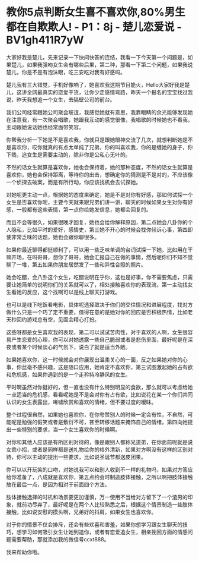 # 教你5点判断女生喜不喜欢你,80%男生都在自欺欺人! - P1：8j - 楚儿恋爱说 - BV1gh411R7yW

大家好我是楚儿，先来记录一下快问快答的连结，我看一下今天第一个问题是，如果楚儿，如果我强吻女生会有哪些后果，第二种，那看一下第二个问题，如果我说楚儿，你是不是有泡沫眼，吃三安吃对我有好感吗。

楚儿我有三大错觉，手机好像响了，她喜欢我这期节目能火，Hello大家好我是楚儿，这讲全网最真实的恋爱干货，让你少走感情弯路，昨天一个报名的宝宝找过我说，昨天我想追一个女生，去隔壁公司的前台。

我们公司经常跟她公司聚会联谊，我感觉她就有意思，我靠眼睛的余光能够发现她在注意我，有一次聚会唱歌，她跟我互动的感觉很像，我唱歌的时候她也不看我，主动跟她说话她也经常面带笑容。

你帮我分析一下她是不是喜欢我，你就只是跟她眼神交流了几次，就想判断她是不是喜欢你，哎你就真的有点太单纯了兄弟，你的叫喜欢我，你的是缠她的身子，你下贱，追女生是需要主动的，除非你是公私心无叶的。

不然的话女生就算是喜欢你，她也会保持着，她的那种态度，不然的话女生就算是喜欢你，她也会保持距离，等待你的出击，想确定你的猜测是不是对的，不应该像一个侦探去破案，而是有所行动，你应该找机会去试探她。

对她呢更主动一点，根据她的态度来确定，她是不是对你有好感，那如何试探一个女生是否喜欢你呢，主要今天就来跟兄弟们讲一讲，聊天的时候如果女生对你有好感，一般都有这些表情，第一点你给她发信息，她都会回复的。

而且不会等很久，如果很晚才回复，她也会给你解释原因，第二点她会八卦你的个人隐私，比如平时的爱好，感情史，第三她不开心的时候会找你倾诉心事，第四即使非常乏味的话题，她也会跟你聊很多。

如果你最近聊得都挺顺利了，可以用一些乏味单调的台词试探一下她，比如用在干嘛开场，在吗哥哥，想你了哥哥，她会汇报自己在做的事情，然后呢你们不知不觉聊了一堆，第五如果你朋友居然发了一些和异性合照的照片。

她会吃醋，会八卦这个女生，吃醋说明在乎你，这也是好事，你不需要焦虑，只需要让她简单的说明你们的关系就可以了，相处接触喜欢你的表现流，第一主动找女生看她的反应，这个找啊可以是线上聊天打游戏。

也可以是线下吃饭看电影，具体呢选择取决于你们的交往情况和进展程度，找对方做什么只是一个巧了定不重要，值得在意的是她对你的回应是否积极热情，比如老天秒回约游戏总有空，见面会精心打扮。

这些呀都是女生喜欢我的表现，第二可以试试苦肉性，对于喜欢的人啊，女生很容易产生恋爱的心理，你可以对她透露一些自己脆弱或者是悲伤里面，最好呢是在深夜或者某个时候谈心的气氛下，说白了就是适当外敞。

如果她喜欢你，这一时候就会对你展现出温柔关心的一面，反之如果她对你的心事，你丝毫不感兴趣，这是随口应用，她肯定不喜欢你，第三试图激起她的占有欲和危机感，如果你遇到的是一个走矜持冷静风的女生。

平时啊虽然对你挺好的，但一直也没有什么特别明显的食欲，那么就可以考虑给她一点适当的危机感，看看呢她是不是会对你有占有欲，比如说花在某一个你们共同认识的女生表露出，唏嘘欣赏和喜欢的情绪，但不要过度的暧昧。

整个过程很自然，如果她也喜欢你，在你夸赞别人的时候一定会有性，不自然，可能呢是勉强的假笑或者是敷衍不可，甚至转移话题来掩饰自己的情绪，第四向她提出一些特别的要求，当一个女生喜欢你的时候啊。

对你和其他人应该是有所区别对待的，像是跟别人都称兄道弟，在你面前呢就是说女乖小招，或者是同样都是送礼物给你的格外清新，如果对方啊没有这样的区别对待，你可以主动的提出一些要求，比如说圣诞节都送皮团果。

你可以以开玩笑的口吻，对她说我可以和别人收到不一样的礼物吗，如果对方答应给你准备了，八成就是喜欢你，第五点约会时制造肢体接触，之所以啊把肢体接触放在最后一点，是因为相对于前面四个方法。

肢体接触选择的时机和场景要更加谨慎，万一使用不当给对方留下了一个渣男的印象，就前功尽弃了，最好呢是在两个人比较熟悉之后，根据这个情景制造一些肢体接触，比如说安慰的摸头啊，兄弟好的抖肩，如果女生也喜欢你。

对于你的情景不仅会排斥，还会有些欢喜和害羞，如果你想学习跟女生聊天的技巧，想学习如何吸引女生让她到追你，或者有恋爱追女生，相亲挽回方面的情感问题需要帮助，那就添加我的微信号ccxt888。

我来帮助你哦。